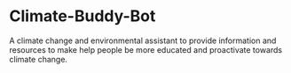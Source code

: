 # Climate-Buddy-Bot
A climate change and environmental assistant to provide information and resources to make help people be more educated and proactivate towards climate change.
